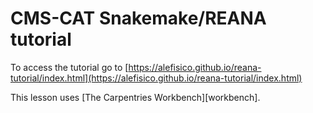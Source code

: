 # CMS-CAT Snakemake/REANA tutorial

To access the tutorial go to [https://alefisico.github.io/reana-tutorial/index.html](https://alefisico.github.io/reana-tutorial/index.html)


This lesson uses [The Carpentries Workbench][workbench].
